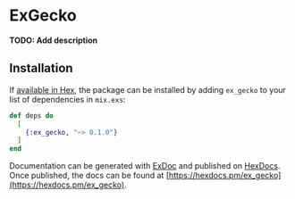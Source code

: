 # ExGecko

**TODO: Add description**

## Installation

If [available in Hex](https://hex.pm/docs/publish), the package can be installed
by adding `ex_gecko` to your list of dependencies in `mix.exs`:

```elixir
def deps do
  [
    {:ex_gecko, "~> 0.1.0"}
  ]
end
```

Documentation can be generated with [ExDoc](https://github.com/elixir-lang/ex_doc)
and published on [HexDocs](https://hexdocs.pm). Once published, the docs can
be found at [https://hexdocs.pm/ex_gecko](https://hexdocs.pm/ex_gecko).

